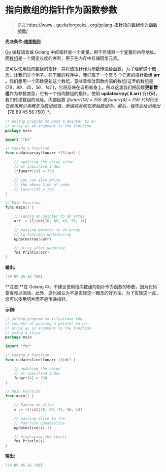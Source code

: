 # 指向数组的指针作为函数参数

> 原文:[https://www . geeksforgeeks . org/golang-指针指向数组作为函数参数/](https://www.geeksforgeeks.org/golang-pointer-to-an-array-as-function-argument/)

**先决条件:[格朗指针](https://www.geeksforgeeks.org/pointers-in-golang/)**

[Go](https://www.geeksforgeeks.org/go-programming-language-introduction/) 编程语言或 Golang 中的指针是一个变量，用于存储另一个[变量](https://www.geeksforgeeks.org/go-variables/)的内存地址。而[数组](https://www.geeksforgeeks.org/arrays-in-go/)是一个固定长度的序列，用于在内存中存储同类元素。

您可以使用指向数组的指针，并将该指针作为参数传递给函数。为了理解这个概念，让我们举个例子。在下面的程序中，我们取了一个有 5 个元素的指针数组 **arr** 。我们想用一个函数更新这个数组。意味着修改函数内部的数组(这里的数组是 *{78，89，45，56，14}* )，它将反映在调用者身上。所以这里我们把函数**更新数组**作为参数类型，它有一个指向数组的指针。使用 **updatearray( & arr)** 行代码，我们传递数组的地址。内部函数 *(*funarr)[4] = 750* 或 *funarr[4] = 750* 代码行正在使用解引用概念为数组赋值，新值将反映在原始数组中。最后，程序会给出输出*【78 89 45 56 750】*。

```go
// Golang program to pass a pointer to an
// array as an argument to the function
package main

import "fmt"

// taking a function
func updatearray(funarr *[5]int) {

    // updating the array value
    // at specified index
    (*funarr)[4] = 750

    // you can also write 
    // the above line of code
    // funarr[4] = 750
}

// Main Function
func main() {

    // Taking an pointer to an array
    arr := [5]int{78, 89, 45, 56, 14}

    // passing pointer to an array
    // to function updatearray
    updatearray(&arr)

    // array after updating
    fmt.Println(arr)
}
```

**输出:**

```go
[78 89 45 56 750]

```

**注意:**在 Golang 中，不建议使用指向数组的指针作为函数的参数，因为代码变得难以阅读。此外，这也被认为不是实现这一概念的好方法。为了实现这一点，您可以使用切片而不是传递指针。

**示例:**

```go
// Golang program to illustrate the
// concept of passing a pointer to an
// array as an argument to the function
// using a slice
package main

import "fmt"

// taking a function
func updateslice(funarr []int) {

    // updating the value
    // at specified index
    funarr[4] = 750
}

// Main Function
func main() {

    // Taking an slice
    s := [5]int{78, 89, 45, 56, 14}

    // passing slice to the
    // function updateslice
    updateslice(s[:])

    // displaying the result
    fmt.Println(s)
}
```

**输出:**

```go
[78 89 45 56 750]

```